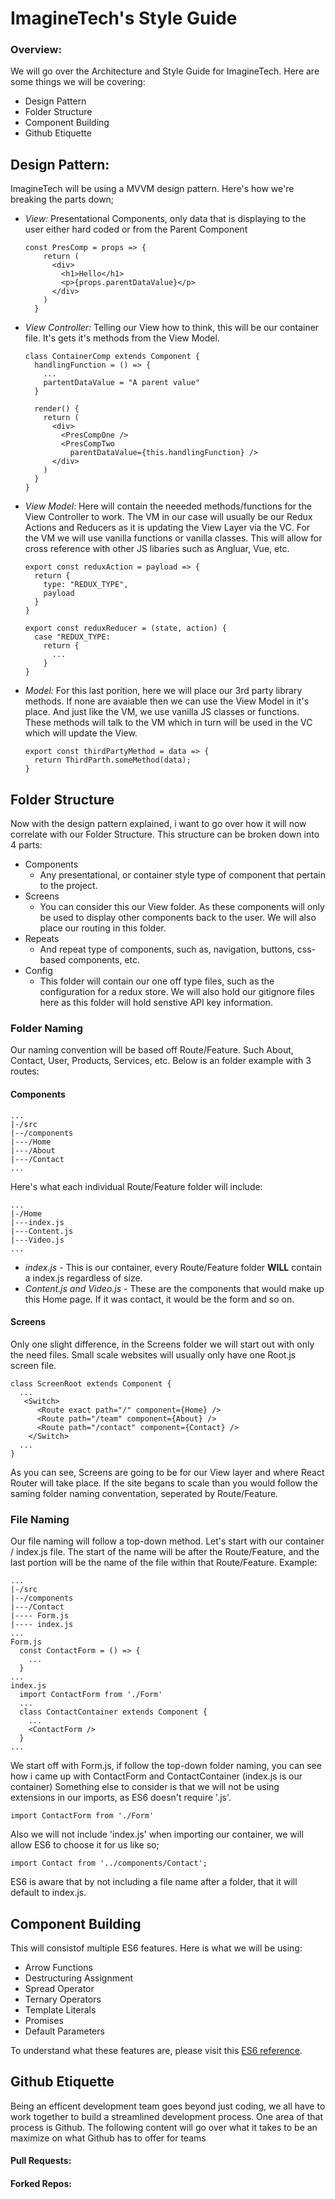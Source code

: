 # ImagineTech's Style Guide

### Overview:
We will go over the Architecture and Style Guide for ImagineTech. Here are some things we will be covering:
  * Design Pattern
  * Folder Structure
  * Component Building
  * Github Etiquette

## Design Pattern: 
ImagineTech will be using a MVVM design pattern. Here's how we're breaking the parts down; 
  * _View:_ Presentational Components, only data that is displaying to the user either hard coded or from the Parent Component
    ```
    const PresComp = props => {
        return (
          <div>
            <h1>Hello</h1>
            <p>{props.parentDataValue}</p>
          </div>
        )
      }
      ```
  * _View Controller:_ Telling our View how to think, this will be our container file. It's gets it's methods from the View Model.
    ```
    class ContainerComp extends Component {
      handlingFunction = () => {
        ...
        partentDataValue = "A parent value" 
      }

      render() {
        return (
          <div>
            <PresCompOne />
            <PresCompTwo 
              parentDataValue={this.handlingFunction} />
          </div>
        )
      }
    }
    ```
  * _View Model:_ Here will contain the neeeded methods/functions for the View Controller to work. The VM in our case will usually be our Redux Actions and Reducers as it is updating the View Layer via the VC. For the VM we will use vanilla functions or vanilla classes. This will allow for cross reference with other JS libaries such as Angluar, Vue, etc. 
    ```
    export const reduxAction = payload => {
      return {
        type: "REDUX_TYPE", 
        payload
      }
    }

    export const reduxReducer = (state, action) {
      case "REDUX_TYPE: 
        return {
          ...
        }
    }
    ```
  * _Model:_ For this last porition, here we will place our 3rd party library methods. If none are avaiable then we can use the View Model in it's place.  And just like the VM, we use vanilla JS classes or functions. These methods will talk to the VM which in turn will be used in the VC which will update the View. 
    ```
    export const thirdPartyMethod = data => {
      return ThirdParth.someMethod(data);
    }
    ```
## Folder Structure
Now with the design pattern explained, i want to go over how it will now correlate with our Folder Structure. This structure can be broken down into 4 parts: 
  * Components
    * Any presentational, or container style type of component that pertain to the project. 
  * Screens
    * You can consider this our View folder. As these components will only be used to display other components back to the user. We will also place our routing in this folder. 
  * Repeats 
    * And repeat type of components, such as, navigation, buttons, css-based components, etc.
  * Config
    * This folder will contain our one off type files, such as the configuration for a redux store. We will also hold our gitignore files here as this folder will hold senstive API key information.

  ### Folder Naming
  Our naming convention will be based off Route/Feature. Such About, Contact, User, Products, Services, etc. Below is an folder example with 3 routes: 
  #### Components 
  ```
  ...
  |-/src
  |--/components
  |---/Home
  |---/About
  |---/Contact
  ...
  ```
  Here's what each individual Route/Feature folder will include: 
  ```
  ...
  |-/Home
  |---index.js
  |---Content.js
  |---Video.js 
  ...
  ```
  * _index.js_ - This is our container, every Route/Feature folder __WILL__ contain a index.js regardless of size. 
  * _Content.js and Video.js_ - These are the components that would make up this Home page. If it was contact, it would be the form and so on. 

#### Screens
Only one slight difference, in the Screens folder we will start out with only the need files. Small scale websites will usually only have one Root.js screen file. 
```
class ScreenRoot extends Component {
  ...
   <Switch>
      <Route exact path="/" component={Home} />
      <Route path="/team" component={About} />
      <Route path="/contact" component={Contact} />
    </Switch>
  ...
}
```
As you can see, Screens are going to be for our View layer and where React Router will take place. If the site begans to scale than you would follow the saming folder naming conventation, seperated by Route/Feature. 

### File Naming
Our file naming will follow a top-down method. Let's start with our container / index.js file. The start of the name will be after the Route/Feature, and the last portion will be the name of the file within that Route/Feature. Example: 
  ```
  ...
  |-/src
  |--/components
  |---/Contact
  |---- Form.js
  |---- index.js
  ...
  Form.js
    const ContactForm = () => {
      ...
    } 
  ...
  index.js
    import ContactForm from './Form'
    ...
    class ContactContainer extends Component {
      ...
      <ContactForm />
    }
  ...
  ```
  We start off with Form.js, if follow the top-down folder naming, you can see how i came up with ContactForm and ContactContainer (index.js is our container) Something else to consider is that we will not be using extensions in our imports, as ES6 doesn't require '.js'. 
  ```
  import ContactForm from './Form'
  ```
  Also we will not include 'index.js' when importing our container, we will allow ES6 to choose it for us like so; 
  ```
  import Contact from '../components/Contact';
  ```
  ES6 is aware that by not including a file name after a folder, that it will default to index.js. 

## Component Building
This will consistof multiple ES6 features. Here is what we will be using: 
  * Arrow Functions
  * Destructuring Assignment
  * Spread Operator
  * Ternary Operators
  * Template Literals 
  * Promises
  * Default Parameters

To understand what these features are, please visit this [ES6 reference](http://es6-features.org).

## Github Etiquette
Being an efficent development team goes beyond just coding, we all have to work together to build a streamlined development process. One area of that process is Github. The following content will go over what it takes to be an maximize on what Github has to offer for teams 

#### Pull Requests: 
#### Forked Repos: 